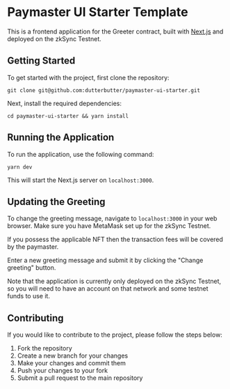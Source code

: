 # Paymaster UI Starter Template 

This is a frontend application for the Greeter contract, built with [Next.js](https://nextjs.org/) and deployed on the zkSync Testnet.

## Getting Started

To get started with the project, first clone the repository:

```
git clone git@github.com:dutterbutter/paymaster-ui-starter.git
```

Next, install the required dependencies:

```
cd paymaster-ui-starter && yarn install
```

## Running the Application

To run the application, use the following command:

```
yarn dev
```

This will start the Next.js server on `localhost:3000`.

## Updating the Greeting

To change the greeting message, navigate to `localhost:3000` in your web browser. Make sure you have MetaMask set up for the zkSync Testnet.

If you possess the applicable NFT then the transaction fees will be covered by the paymaster.

Enter a new greeting message and submit it by clicking the "Change greeting" button.

Note that the application is currently only deployed on the zkSync Testnet, so you will need to have an account on that network and some testnet funds to use it.

## Contributing

If you would like to contribute to the project, please follow the steps below:

1. Fork the repository
2. Create a new branch for your changes
3. Make your changes and commit them
4. Push your changes to your fork
5. Submit a pull request to the main repository
